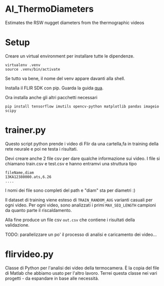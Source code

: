 # AI_ThermoDiameters
Estimates the RSW nugget diameters from the thermographic videos

# Setup

Creare un virtual environment per installare tutte le dipendenze.

```
virtualenv .venv
source .venv/bin/activate
```

Se tutto va bene, il nome del venv appare davanti alla shell.

Installa il FLIR SDK con pip. Guarda la guida [qua](https://flir.custhelp.com/app/answers/detail/a_id/3504/~/getting-started-with-flir-science-file-sdk-for-python).

Ora installa anche gli altri pacchetti necessari

```
pip install tensorflow imutils opencv-python matplotlib pandas imageio scipy
``` 

# trainer.py
Questo script python prende i video di Flir da una cartella,fa in training della rete neurale e poi ne testa i risultati. 

Devi creare anche 2 file csv per dare qualche informazione sui video. I file si chiamano train.csv e test.csv e hanno entramvi una struttura tipo

```
fileName,diam
13KA12380000.ats,6.26
....
``` 

I nomi dei file sono completi del path e "diam" sta per diametri :)

Il dataset di training viene esteso di `TRAIN_RANDOM_AUG` varianti casuali per ogni video. Per ogni video, sono analizzati i primi `MAX_SEQ_LENGTH` campioni da quanto parte il riscaldamento.

Alla fine produce un file csv `out.csv` che contiene i risultati della validazione.

TODO: parallelizzare un po' il processo di analisi e caricamento dei video...

# flirvideo.py

Classe di Python per l'analisi dei video della termocamera. È la copia del file di Matlab che abbiamo usato per l'altro lavoro. Terrei questa classe nei vari progetti - da espandare in base alle necessità.